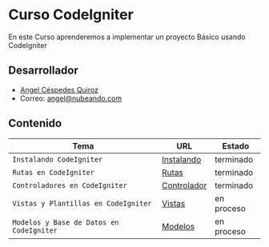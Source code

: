 # Curso CodeIgniter

En este Curso aprenderemos a implementar un proyecto Básico usando CodeIgniter

## Desarrollador

*  [Angel Céspedes Quiroz](https://bo.linkedin.com/in/acq1305)
*  Correo:  <angel@nubeando.com>

## Contenido

|Tema|URL|Estado|
|--|--|--|
|`Instalando CodeIgniter`| [Instalando](https://github.com/NubeAndoBo/curso-codeigniter/blob/master/instalando.md) | terminado |
|`Rutas en CodeIgniter`| [Rutas](https://github.com/NubeAndoBo/curso-codeigniter/blob/master/rutas.md) | terminado |
|`Controladores en CodeIgniter`| [Controlador](https://github.com/NubeAndoBo/curso-codeigniter/blob/master/controladores.md) | terminado |
|`Vistas y Plantillas en CodeIgniter`| [Vistas](https://github.com/NubeAndoBo/curso-codeigniter/blob/master/vistas.md) | en proceso |
|`Modelos y Base de Datos en CodeIgniter`| [Modelos](https://github.com/NubeAndoBo/curso-codeigniter/blob/master/modelos.md) | en proceso |
